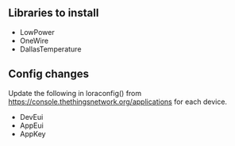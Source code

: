## Libraries to install
- LowPower
- OneWire
- DallasTemperature

## Config changes
Update the following in loraconfig() from https://console.thethingsnetwork.org/applications for each device.
- DevEui
- AppEui
- AppKey
